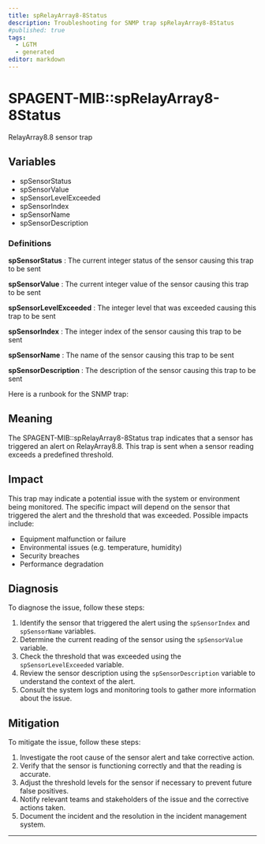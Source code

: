 ```yaml
---
title: spRelayArray8-8Status
description: Troubleshooting for SNMP trap spRelayArray8-8Status
#published: true
tags:
  - LGTM
  - generated
editor: markdown
---
```


# SPAGENT-MIB::spRelayArray8-8Status 

RelayArray8.8 sensor trap 


## Variables


  - spSensorStatus
  - spSensorValue
  - spSensorLevelExceeded
  - spSensorIndex
  - spSensorName
  - spSensorDescription 

### Definitions 


**spSensorStatus** 
: The current integer status of the sensor causing this trap to be sent 

**spSensorValue** 
: The current integer value of the sensor causing this trap to be sent 

**spSensorLevelExceeded** 
: The integer level that was exceeded causing this trap to be sent 

**spSensorIndex** 
: The integer index of the sensor causing this trap to be sent 

**spSensorName** 
: The name of the sensor causing this trap to be sent 

**spSensorDescription** 
: The description of the sensor causing this trap to be sent 


Here is a runbook for the SNMP trap:

## Meaning

The SPAGENT-MIB::spRelayArray8-8Status trap indicates that a sensor has triggered an alert on RelayArray8.8. This trap is sent when a sensor reading exceeds a predefined threshold.

## Impact

This trap may indicate a potential issue with the system or environment being monitored. The specific impact will depend on the sensor that triggered the alert and the threshold that was exceeded. Possible impacts include:

* Equipment malfunction or failure
* Environmental issues (e.g. temperature, humidity)
* Security breaches
* Performance degradation

## Diagnosis

To diagnose the issue, follow these steps:

1. Identify the sensor that triggered the alert using the `spSensorIndex` and `spSensorName` variables.
2. Determine the current reading of the sensor using the `spSensorValue` variable.
3. Check the threshold that was exceeded using the `spSensorLevelExceeded` variable.
4. Review the sensor description using the `spSensorDescription` variable to understand the context of the alert.
5. Consult the system logs and monitoring tools to gather more information about the issue.

## Mitigation

To mitigate the issue, follow these steps:

1. Investigate the root cause of the sensor alert and take corrective action.
2. Verify that the sensor is functioning correctly and that the reading is accurate.
3. Adjust the threshold levels for the sensor if necessary to prevent future false positives.
4. Notify relevant teams and stakeholders of the issue and the corrective actions taken.
5. Document the incident and the resolution in the incident management system.
---




